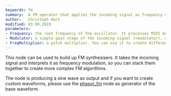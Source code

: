```yaml
---
keywords: fm
summary:  A FM operator that applies the incoming signal as frequency modulation to a sine wave.
author:   Christoph Hart
modified: 03.09.2019
parameters:
- Frequency: the root frequency of the oscillator. It processes MIDI messages, so in a Synthesiser environment, you don't need to change this.
- Modulator: a simple gain stage of the incoming signal (=modulator), which results in the FM amount.
- FreqMultiplier: a pitch multiplier. You can use it to create different harmonics or connect it to a [`core.hise_mod`](/scriptnode/list/core/hise_mod) node for pitch modulation.
---
```

  
This node can be used to build up FM synthesisers. It takes the incoming signal and interprets it as frequency modulation, so you can stack them together to create more complex FM algorithms.

The node is producing a sine wave as output and if you want to create custom waveforms, please use the [phasor_fm](/scriptnode/list/core/phasor_fm) node as generator of the base waveform.
